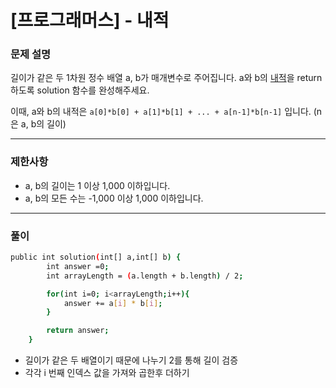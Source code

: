 # [프로그래머스] - 내적

### **문제 설명**

길이가 같은 두 1차원 정수 배열 a, b가 매개변수로 주어집니다. a와 b의 [내적](https://en.wikipedia.org/wiki/Dot_product)을 return 하도록 solution 함수를 완성해주세요.

이때, a와 b의 내적은 `a[0]*b[0] + a[1]*b[1] + ... + a[n-1]*b[n-1]` 입니다. (n은 a, b의 길이)

---

### 제한사항

- a, b의 길이는 1 이상 1,000 이하입니다.
- a, b의 모든 수는 -1,000 이상 1,000 이하입니다.

---

### 풀이

```bash
public int solution(int[] a,int[] b) {
        int answer =0;
        int arrayLength = (a.length + b.length) / 2;

        for(int i=0; i<arrayLength;i++){
            answer += a[i] * b[i];
        }

        return answer;
    }
```

- 길이가 같은 두 배열이기 때문에 나누기 2를 통해 길이 검증
- 각각 i 번째 인덱스 값을 가져와 곱한후 더하기
